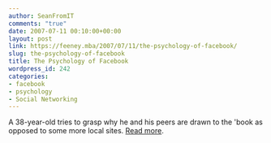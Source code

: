 ```yaml
---
author: SeanFromIT
comments: "true"
date: 2007-07-11 00:10:00+00:00
layout: post
link: https://feeney.mba/2007/07/11/the-psychology-of-facebook/
slug: the-psychology-of-facebook
title: The Psychology of Facebook
wordpress_id: 242
categories:
- facebook
- psychology
- Social Networking
---
```


A 38-year-old tries to grasp why he and his peers are drawn to the 'book as opposed to some more local sites. [Read more](http://www.socialcomputingmagazine.com/viewcolumn.cfm?colid=458).
